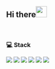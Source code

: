 ## Hi there<img src="https://github.com/yousunzoo/yousunzoo/assets/102499959/28322c34-5c21-4f2a-942e-b6a54664a055" width="30" height="30"/>

<br />

### 💻 Stack
<div><img src="https://img.shields.io/badge/HTML5-e34c26?style=flat-square&logo=HTML5&logoColor=ffffff"/>
<img src="https://img.shields.io/badge/CSS3-1572B6?style=flat-square&logo=CSS3&logoColor=ffffff"/>
<img src="https://img.shields.io/badge/Javascript-F7DF1E?style=flat-square&logo=javascript&logoColor=ffffff"/>
<img src="https://img.shields.io/badge/React-61DAFB?style=flat-square&logo=react&logoColor=ffffff"/>
<img src="https://img.shields.io/badge/Next.Js-000000?style=flat-square&logo=nextdotjs&logoColor=ffffff"/>
<img src="https://img.shields.io/badge/Typescript-3178C6?style=flat-square&logo=typescript&logoColor=ffffff"/></div>
